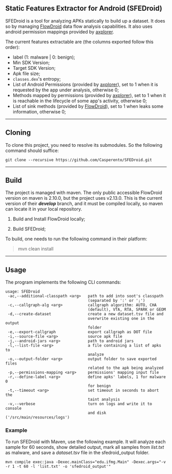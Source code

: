 ## Static Features Extractor for Android (SFEDroid)

SFEDroid is a tool for analyzing APKs statically to build up a dataset. It does so by managing [FlowDroid](https://github.com/secure-software-engineering/FlowDroid) data flow analysis capabilities. It also uses android permission mappings provided by [axplorer](https://github.com/reddr/axplorer).

The current features extractable are (the columns exported follow this order):

- label (1: malware | 0: benign);
- Min SDK Version;
- Target SDK Version;
- Apk file size;
- `classes.dex`'s entropy;
- List of Android Permissions (provided by [axplorer](https://github.com/reddr/axplorer/tree/master/permissions)), set to 1 when it is requested by the app under analysis, otherwise 0;
- Methods mapped by permissions (provided by [axplorer](https://github.com/reddr/axplorer/tree/master/permissions)), set to 1 when it is reachable in the lifecycle of some app's activity, otherwise 0;
- List of sink methods (provided by [FlowDroid](https://github.com/secure-software-engineering/FlowDroid/blob/develop/soot-infoflow-android/SourcesAndSinks.txt)), set to 1 when leaks some information, otherwise 0;

---

## Cloning

To clone this project, you need to resolve its submodules. So the following command should suffice:

```git clone --recursive https://github.com/Casperento/SFEDroid.git```

---

## Build

The project is managed with maven. The only public accessible FlowDroid version on maven is 2.10.0, but the project uses v2.13.0. This is the current version of their **_develop_** branch, and it must be compiled locally, so maven can locate it in your local repository.

1. Build and Install FlowDroid locally;

2. Build SFEDroid;

To build, one needs to run the following command in their platform:

> mvn clean install

---

## Usage

The program implements the following CLI commands:

```
usage: SFEDroid
 -ac,--additional-classpath <arg>   path to add into soot's classpath
                                    (separated by ':' or ';')
 -c,--callgraph-alg <arg>           callgraph algorithm: AUTO, CHA
                                    (default), VTA, RTA, SPARK or GEOM
 -d,--create-dataset                create a new dataset.tsv file and
                                    overwrite existing one in the output
                                    folder
 -e,--export-callgraph              export callgraph as DOT file
 -i,--source-file <arg>             source apk file
 -j,--android-jars <arg>            path to android jars
 -l,--list-file <arg>               a file containing a list of apks to
                                    analyze
 -o,--output-folder <arg>           output folder to save exported files
                                    related to the apk being analyzed
 -p,--permissions-mapping <arg>     permissions' mapping input file
 -r,--define-label <arg>            define apks' labels, 1 for malware 0
                                    for benign
 -t,--timeout <arg>                 set timeout in seconds to abort the
                                    taint analysis
 -v,--verbose                       turn on logs and write it to console
                                    and disk ('/src/main/resources/logs')
```

### Example

To run SFEDroid with Maven, use the following example. It will analyze each sample for 60 seconds, show detailed output, mark all samples from _list.txt_ as malware, and save a _dataset.tsv_ file in the sfedroid_output folder.

```mvn compile exec:java -Dexec.mainClass="edu.ifmg.Main" -Dexec.args="-v -r 1 -t 60 -l 'list.txt' -o 'sfedroid_output'"```
